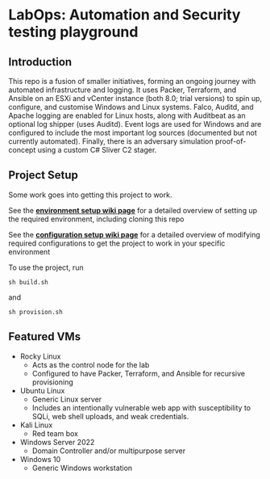 # LabOps: Automation and Security testing playground

## Introduction

This repo is a fusion of smaller initiatives, forming an ongoing journey with automated infrastructure and logging. It uses Packer, Terraform, and Ansible on an ESXi and vCenter instance (both 8.0; trial versions) to spin up, configure, and customise Windows and Linux systems. Falco, Auditd, and Apache logging are enabled for Linux hosts, along with Auditbeat as an optional log shipper (uses Auditd). Event logs are used for Windows and are configured to include the most important log sources (documented but not currently automated). Finally, there is an adversary simulation proof-of-concept using a custom C# Sliver C2 stager.

## Project Setup

Some work goes into getting this project to work.

See the **[environment setup wiki page](https://github.com/nakmuaycactus/LabOps/wiki/Environment-Setup)** for a detailed overview of setting up the required environment, including cloning this repo

See the **[configuration setup wiki page](https://github.com/nakmuaycactus/LabOps/wiki/Configuration-Setup)** for a detailed overview of modifying required configurations to get the project to work in your specific environment

To use the project, run 

    sh build.sh
    
and 

    sh provision.sh

## Featured VMs

* Rocky Linux
  * Acts as the control node for the lab
  * Configured to have Packer, Terraform, and Ansible for recursive provisioning
* Ubuntu Linux
  * Generic Linux server
  * Includes an intentionally vulnerable web app with susceptibility to SQLi, web shell uploads, and weak credentials.
* Kali Linux
  * Red team box
* Windows Server 2022
  * Domain Controller and/or multipurpose server
* Windows 10
  * Generic Windows workstation
